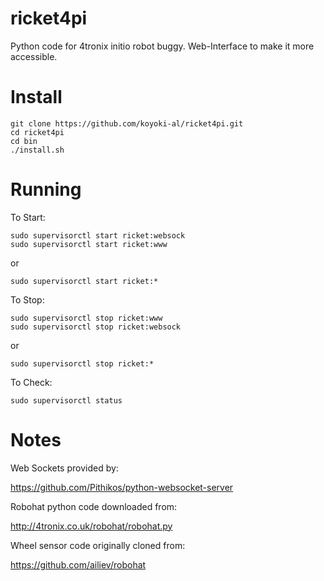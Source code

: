 # ricket4pi

Python code for 4tronix initio robot buggy. Web-Interface to make it more accessible.

# Install

    git clone https://github.com/koyoki-al/ricket4pi.git
    cd ricket4pi
    cd bin
    ./install.sh

# Running

To Start:

    sudo supervisorctl start ricket:websock
    sudo supervisorctl start ricket:www

or

    sudo supervisorctl start ricket:*

To Stop:
    
    sudo supervisorctl stop ricket:www
    sudo supervisorctl stop ricket:websock

or

    sudo supervisorctl stop ricket:*
   
To Check:

    sudo supervisorctl status


# Notes

Web Sockets provided by:

https://github.com/Pithikos/python-websocket-server

Robohat python code downloaded from:

http://4tronix.co.uk/robohat/robohat.py

Wheel sensor code originally cloned from:

https://github.com/ailiev/robohat
